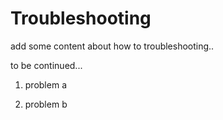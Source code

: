 # Troubleshooting

add some content about how to troubleshooting..

to be continued...

1. problem a

2. problem b

